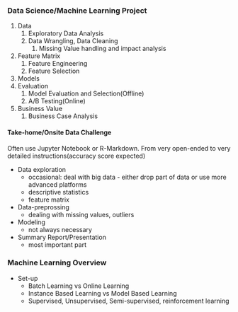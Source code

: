 ### Data Science/Machine Learning Project

1. Data
   1. Exploratory Data Analysis
   2. Data Wrangling, Data Cleaning
      1. Missing Value handling and impact analysis
2. Feature Matrix
   1. Feature Engineering
   2. Feature Selection
3. Models
4. Evaluation
   1. Model Evaluation and Selection\(Offline\)
   2. A/B Testing\(Online\)
5. Business Value
   1. Business Case Analysis

#### Take-home/Onsite Data Challenge

Often use Jupyter Notebook or R-Markdown. From very open-ended to very detailed instructions\(accuracy score expected\)

* Data exploration
  * occasional: deal with big data - either drop part of data or use more advanced platforms
  * descriptive statistics
  * feature matrix
* Data-preprossing
  * dealing with missing values, outliers
* Modeling
  * not always necessary
* Summary Report/Presentation
  * most important part

### Machine Learning Overview

* Set-up
  * Batch Learning vs Online Learning
  * Instance Based Learning vs Model Based Learning
  * Supervised, Unsupervised, Semi-supervised, reinforcement learning



